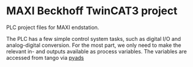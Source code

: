 # MAXI Beckhoff TwinCAT3 project

PLC project files for MAXI endstation.

The PLC has a few simple control system tasks, such as digital I/O and analog-digital conversion.
For the most part, we only need to make the relevant in- and outputs available as process variables.
The variables are accessed from tango via [pyads](https://github.com/stlehmann/pyads/tree/master)
